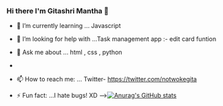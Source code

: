 ### Hi there I'm Gitashri Mantha 👋



- 🌱 I’m currently learning ... Javascript

- 🤔 I’m looking for help with ...Task management app :- edit card funtion


- 💬 Ask me about ...  html , css , python
- 
- 📫 How to reach me: ... Twitter- https://twitter.com/notwokegita
 
- ⚡ Fun fact: ...I hate bugs! XD
-->[![Anurag's GitHub stats](https://github-readme-stats.vercel.app/api?Gitashri-Mantha=anuraghazra)](https://github.com/anuraghazra/github-readme-stats)

